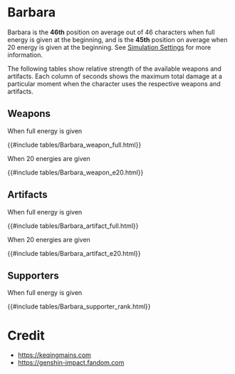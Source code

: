 # Barbara

Barbara is the **46th** position on average out of 46
characters when full energy is given at the beginning, and is the
**45th** position on average when 20 energy is given at the
beginning. See [Simulation Settings](./simulation_settings.md) for more
information.

The following tables show relative strength of the available weapons and
artifacts. Each column of seconds shows the maximum total damage at a
particular moment when the character uses the respective weapons and
artifacts.

## Weapons

When full energy is given

{{#include tables/Barbara_weapon_full.html}}

When 20 energies are given

{{#include tables/Barbara_weapon_e20.html}}

## Artifacts

When full energy is given

{{#include tables/Barbara_artifact_full.html}}

When 20 energies are given

{{#include tables/Barbara_artifact_e20.html}}

## Supporters

When full energy is given

{{#include tables/Barbara_supporter_rank.html}}

# Credit

- <https://keqingmains.com>
- <https://genshin-impact.fandom.com>

